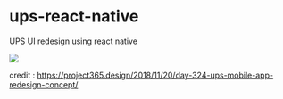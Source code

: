 # ups-react-native

UPS UI redesign using react native

<img src="https://project365.design/wp-content/uploads/2018/11/20112018-post-1200x675.png">

credit : https://project365.design/2018/11/20/day-324-ups-mobile-app-redesign-concept/
